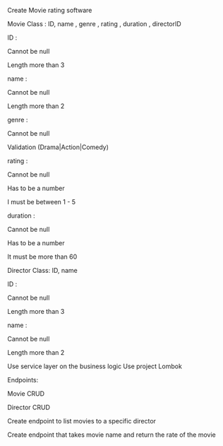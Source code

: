 Create Movie rating software

Movie Class : ID, name , genre , rating , duration , directorID

ID :

Cannot be null

Length more than 3


name :

Cannot be null

Length more than 2


genre :

Cannot be null

Validation (Drama|Action|Comedy)


rating :

Cannot be null

Has to be a number

I must be between 1 - 5


duration :

Cannot be null

Has to be a number

It must be more than 60

 
Director Class: ID, name

ID :

Cannot be null

Length more than 3


name :

Cannot be null

Length more than 2




Use service layer on the business logic Use project Lombok


Endpoints:

Movie CRUD

Director CRUD

Create endpoint to list movies to a specific director

Create endpoint that takes movie name and return the rate of the movie
